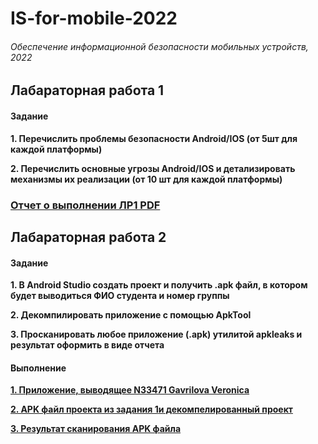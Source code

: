 # IS-for-mobile-2022
###### Обеспечение информационной безопасности мобильных устройств, 2022 

## Лабараторная работа 1
#### Задание
__1. Перечислить проблемы безопасности Android/IOS (от 5шт для каждой платформы)__

__2. Перечислить основные угрозы Android/IOS и детализировать механизмы их реализации (от 10 шт для каждой платформы)__

### [Отчет о выполнении ЛР1 PDF](https://github.com/cyberknopa/IS-for-mobile-2022/blob/main/N33471_Гаврилова_ВВ_ЛР1.pdf)

## Лабараторная работа 2
#### Задание
__1. В Android Studio создать проект и получить .apk файл, в котором будет выводиться ФИО студента и номер группы__

__2. Декомпилировать приложение с помощью ApkTool__

__3. Просканировать любое приложение (.apk) утилитой apkleaks и результат оформить в виде отчета__

#### Выполнение
__[1. Приложение, выводящее N33471 Gavrilova Veronica](https://github.com/cyberknopa/IS-for-mobile-2022/tree/main/Lab1_1)__

__[2. APK файл проекта из задания 1](https://github.com/cyberknopa/IS-for-mobile-2022/blob/main/Lab1_Decompile/lab.apk)[и декомпелированный проект](https://github.com/cyberknopa/IS-for-mobile-2022/tree/main/Lab1_Decompile/lab)__

__[3. Результат сканирования APK файла](https://github.com/cyberknopa/IS-for-mobile-2022/tree/main/Lab1_3)__

